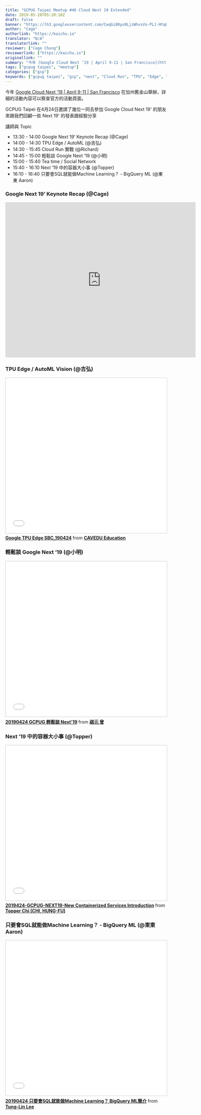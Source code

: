 ```yaml
---
title: "GCPUG Taipei Meetup #46 Cloud Next 19 Extended"
date: 2019-05-28T05:20:10Z
draft: false
banner: "https://lh3.googleusercontent.com/CwqGi80yu9LjzWhvsVo-PLJ-HtqHqpkUw0SNYlaTqJCoYFSQJx-M8Iyh4qxHthJT_LgKkA13EN9gbjZuUcMwyJ2HepYL2ELrEyXDqKIBJUgMNndo8YiPTqNZmF9mHgQzb7a2gQ_LRXq09Q_w20_BvqjZncgj52H6_5MTdIcKNldtuSpkCzsnXcZC0THZ8xLEmPOgTlOJs1wGVssMPitFwoPN53FgY_oHaWJWOoNmjsSI8UY2CBWrIKO9ewCVgcbZAMZnzZ9F17zhk2W_7i_EiKSjGzMK1vaIPZYh-B8bmVOvlDwtIPip00H-4pzOGYCskt1BjB-SFGcJBnBUd-wxKnnam9qj-UbG_1tT8wU0kPLXEmSmdYuKO7EBEjgEM3rN4vdsUeRrgnEK9hkm7LadmpJuDRKGUjx5Rnk7P4gSDQcKqt3JNms1lF6WTBJc8eH3aMg-BVfaWJ8d2PmZE0YuPd3uFlIrS411m3dxZZ4sRYS_y-3rLJhK_yVAl5BQYtaZxu4txKTtZma3mnhOKMNGp2BERLLMcVlOxYgn5KIUllhQut6V_MYOsfHzgyi4y9qbK2a6vaeE_SU4uG67D_ELQI0loM_pIzo7kW6egcui3XBlMGm-zYhLslS9mzmDC0jhpsj3F0EV7yhQ3nSsnO5dzRBEkFoXAL3bQ9mx2dutqi36359yOKOCrGUu4tLwNy-gQHqpk3QVinZONKoy72Q2pRtDNQ=w2780-h1564-no"
author: "Cage"
authorlink: "https://kaichu.io"
translator: "N/A"
translatorlink: ""
reviewer: ["Cage Chung"]
reviewerlink: ["https://kaichu.io"]
originallink: ""
summary: "今年 [Google Cloud Next ’19 | April 9-11 | San Francisco](https://cloud.withgoogle.com/next/sf/) 在加州舊金山舉辦，詳細的活動內容可以察查官方的活動頁面。GCPUG Taipei 在4月24日邀請了幾位一同去參加 Google Cloud Next 19' 的朋友來跟我們回顧一些 Next 19' 的發表跟經驗分享"
tags: ["gcpug taipei", "meetup"]
categories: ["gcp"]
keywords: ["gcpug taipei", "gcp", "next", "Cloud Run", "TPU", "Edge", "AutoML", "BigQuery", "ML"]
---
```


今年 [Google Cloud Next ’19 | April 9-11 | San Francisco](https://cloud.withgoogle.com/next/sf/) 在加州舊金山舉辦，詳細的活動內容可以察查官方的活動頁面。

GCPUG Taipei 在4月24日邀請了幾位一同去參加 Google Cloud Next 19' 的朋友來跟我們回顧一些 Next 19' 的發表跟經驗分享

講師與 Topic

- 13:30 - 14:00 Google Next 19’ Keynote Recap (@Cage)
- 14:00 - 14:30 TPU Edge / AutoML (@吉弘)
- 14:30 - 15:45 Cloud Run 實戰 (@Richard)
- 14:45 - 15:00 輕鬆談 Google Next ‘19 (@小明)
- 15:00 - 15:40 Tea time / Social Network
- 15:40 - 16:10 Next ’19 中的容器大小事 (@Topper)
- 16:10 - 16:40 只要會SQL就能做Machine Learning？ - BigQuery ML (@東東 Aaron)

### Google Next 19’ Keynote Recap (@Cage)
<iframe src="https://docs.google.com/presentation/d/e/2PACX-1vQdRW_htRgKHE71V7Yq7YnfCIwgTQlHXTF-qDwJSwe3K-dJ1ksAAGSy5NotUbTt-9QkbKYwV9rkNymO/embed?start=false&loop=false&delayms=3000" frameborder="0" width="595" height="485" allowfullscreen="true" mozallowfullscreen="true" webkitallowfullscreen="true"></iframe>

### TPU Edge / AutoML Vision (@吉弘)
<iframe src="//www.slideshare.net/slideshow/embed_code/key/LE47PU8UUWa9b6" width="595" height="485" frameborder="0" marginwidth="0" marginheight="0" scrolling="no" style="border:1px solid #CCC; border-width:1px; margin-bottom:5px; max-width: 100%;" allowfullscreen> </iframe> <div style="margin-bottom:5px"> <strong> <a href="//www.slideshare.net/NissinAllelujahnissin/google-tpu-edge-sbc190424" title="Google TPU Edge SBC_190424" target="_blank">Google TPU Edge SBC_190424</a> </strong> from <strong><a href="https://www.slideshare.net/NissinAllelujahnissin" target="_blank">CAVEDU Education</a></strong> </div>

### 輕鬆談 Google Next ‘19 (@小明)
<iframe src="//www.slideshare.net/slideshow/embed_code/key/bY9o6e7IZaUZX" width="595" height="485" frameborder="0" marginwidth="0" marginheight="0" scrolling="no" style="border:1px solid #CCC; border-width:1px; margin-bottom:5px; max-width: 100%;" allowfullscreen> </iframe> <div style="margin-bottom:5px"> <strong> <a href="//www.slideshare.net/cytseng999/20190424-gcpug-next19" title="20190424 GCPUG 輕鬆談 Next&#x27;19" target="_blank">20190424 GCPUG 輕鬆談 Next&#x27;19</a> </strong> from <strong><a href="//www.slideshare.net/cytseng999" target="_blank">祺元 曾</a></strong> </div>

### Next ’19 中的容器大小事 (@Topper)
<iframe src="//www.slideshare.net/slideshow/embed_code/key/fByH5k48vnGU8x" width="595" height="485" frameborder="0" marginwidth="0" marginheight="0" scrolling="no" style="border:1px solid #CCC; border-width:1px; margin-bottom:5px; max-width: 100%;" allowfullscreen> </iframe> <div style="margin-bottom:5px"> <strong> <a href="//www.slideshare.net/TopperChi/2019424gcpugnext19new-containerized-services-introduction" title="2019424-GCPUG-NEXT19-New Containerized Services Introduction" target="_blank">2019424-GCPUG-NEXT19-New Containerized Services Introduction</a> </strong> from <strong><a href="https://www.slideshare.net/TopperChi" target="_blank">Topper Chi (CHI, HUNG-FU)</a></strong> </div>

### 只要會SQL就能做Machine Learning？ - BigQuery ML (@東東 Aaron)
<iframe src="//www.slideshare.net/slideshow/embed_code/key/1REbnNEP4FMmHL" width="595" height="485" frameborder="0" marginwidth="0" marginheight="0" scrolling="no" style="border:1px solid #CCC; border-width:1px; margin-bottom:5px; max-width: 100%;" allowfullscreen> </iframe> <div style="margin-bottom:5px"> <strong> <a href="//www.slideshare.net/TungLinLee/20190424-sqlmachine-learning-bigquery-ml" title="20190424 只要會SQL就能做Machine Learning？ BigQuery ML簡介" target="_blank">20190424 只要會SQL就能做Machine Learning？ BigQuery ML簡介</a> </strong> from <strong><a href="https://www.slideshare.net/TungLinLee" target="_blank">Tung-Lin Lee</a></strong> </div>

<script src="https://cdn.jsdelivr.net/npm/publicalbum@latest/dist/pa-embed-player.min.js" async></script>
<div class="pa-embed-player" style="width:100%; height:480px; display:none;"
  data-link="https://photos.app.goo.gl/jdEF1kMXHKPvHUC3A"
  data-title="GCPUG Taipei Meetup #46 - Google Cloud Next 19 Extended"
  data-description="49 new photos added to shared album">
  <img data-src="https://lh3.googleusercontent.com/KnzKV-2b5K7Qm-vfFbnw7rz8Yvic5NKYxlOXcGRWpD6FvoS4Ne8Ipwt35zjX8rFKDzZgK0tgMGUakmiawtgoCER_OEgw3jtMu0hzGGewmHe98X1MNALESnNy7i8z3a7yIB9DdXQ8EEM=w1080-h720" src="" alt="" />
  <img data-src="https://lh3.googleusercontent.com/tNhy6Vzmws_Xr2s7Sg-mpgpu6JwZVZjxW5aW1T0X47DqqckpeiBdAZb3MOzuL2cEY31w7AT1X8N52QzXJA9QCTATIgwU0qIShxLh0F-kLMCg0_eRbOGYeV-LDLwbZgMvVwZZjIdbwLg=w1080-h720" src="" alt="" />
  <img data-src="https://lh3.googleusercontent.com/hgaAPzfcqZUQkAqEB-2_-IWS1wxxxUy4bqKLJVP2zEfKpM0C6bHqXSjvceV-JFSHQmfzTso_7UV7tGe3W5eBfhPZK_PZrun58TmsJ-Yxj3X3jfW9MwhV19bJYiYEo4Y-K83zoyR7Y7w=w1080-h720" src="" alt="" />
  <img data-src="https://lh3.googleusercontent.com/89hinYSnBGZeuDiBZXnrjF6JRDDi71oWX4aLEeKrzg9T0jY8FV7f8IQrnlRlrLN87E8w45okrYlMlpHUSY_P4bYPQB_eMAW1sY4xE6y3iW5mvDpfAKiqBFFcYszkndjTXJirf7t6x-U=w1080-h720" src="" alt="" />
  <img data-src="https://lh3.googleusercontent.com/QvvWIrYODvyijt81P8syFk8P1zOS-WWNtzOgwQpLfydn_9dzXGSolOwArJD5TiWSZbNd2clrJ3nG0IuGndGHnr_rL1lHbKL5BKXMNQl6in4kc-Ke0-h1fBjBYKuEZiN9ixKAibQuuIQ=w1080-h720" src="" alt="" />
  <img data-src="https://lh3.googleusercontent.com/rZ2_t-fg6SAGylBkwv10gOoWVsYz5eehjl6ctbqZ-rQ6Gfb8Q8jMCFbdQWaMDEPS133kJ3qw13pS1UN6wXXn7Ba91bE1BO00T6C2XTXfu3Kph23CSLGbhh0pkEse6NhUsu0Q8hVh_w8=w1080-h720" src="" alt="" />
  <img data-src="https://lh3.googleusercontent.com/Uem-StppxBAE2C5yl092g1ukJx_TzLTtHpxL7XlxDlqkxqZjHC_6YtJpnP1rUt_L09RgNE8dTIfFAu9KdqttnXknJ71PIPGVNyWRQIFB1Ume9-iGXpV1jiGjWaiIEPLMJlRbtPrPn8Q=w1080-h720" src="" alt="" />
  <img data-src="https://lh3.googleusercontent.com/0R8ijqk71wGZM4fl605Z33Sz5xIsjzwJdcBE0LEpBhrBLnN68zRvpX2yasSSSC--xtnFtzWolI-GaSYZniI_9kqwNNJv_LbC9doLCsy-lSrH5kj2jeP1mED8NKLjeSUCLFjraV9fvgw=w1080-h720" src="" alt="" />
  <img data-src="https://lh3.googleusercontent.com/NJgpIg6fJ5WUC-Ag1CuF0Py2SEQM9wyvwi2I_LTpMabnsOz5QJDd6LoyYHJgPV4ZCVAPOaUD20eqlzjI05ofiQlm8eYX4i3Ajs296mcJY8F8bW9ff8AJpO3R0q2AMcjBozk8moNYsMQ=w1080-h720" src="" alt="" />
  <img data-src="https://lh3.googleusercontent.com/phIGf0k4o29JaOeINwOph0bmZVJKRgyjx5zvTi07nWa2X-U2IEPfUL4H7Xo-3OFZGP-t1LsQ6ZAlad_M3PoxErESpYCgynC-GBol--QST9voRGQIV4SVQMHdjn5pJs4SYITS50wJpWw=w1080-h720" src="" alt="" />
  <img data-src="https://lh3.googleusercontent.com/6LbkgxAPwCdGKGJWfQut7dNSl1L2e9-L6OOHHsiAsFdE1KUIWmAak92UhgiieG_HhM1RPKKBrGcR7igXzL_wnzkwjzned9mOOEy7o8AP4VNGX1s8nKgNTJB0hnWEm53tds_hz7A-bt4=w1080-h720" src="" alt="" />
  <img data-src="https://lh3.googleusercontent.com/wx6-8oJsT-jpJh2UM2yOAJFJNHI-SeMnUPVePOze6LpbklomLOmMc4o8XVZed6seOZ1FEOSK2ZkoUgO-Og3cJBJkmaqEP_DjkKwuasrZt9v7WMrUt82bkxjqchXzZ8SkUud5_UkdnHg=w1080-h720" src="" alt="" />
  <img data-src="https://lh3.googleusercontent.com/dQsrwogGepglPHwb0ziPrlVWRuEXCh-dUsPa4-aLn3IH3orCzWQARHZViX1uQYHvLMLqiH-locvHfmNOuIP9ykStg4ZEfpPLMuAQNvvAldCpjgwphpQHXebfkd06vFGUaDJa3p8LfA=w1080-h720" src="" alt="" />
  <img data-src="https://lh3.googleusercontent.com/Bgg_amI7IRam1jc6TMcZ5hTBjR9ODuWzTLIjeVL9bqRAL9--du3aSSgLQt6cTHO5x5K2q7LWQzc8lMMtjqTS4Cwgp8EsavwSnNb9sH5YqxkYdUkGCYWi-IhnuWMA86AJ1_971BYO5HE=w1080-h720" src="" alt="" />
  <img data-src="https://lh3.googleusercontent.com/mPp921YUMm36RaUXeUaHtztX8Gx8cWm4N0hKE-50JugZI9GUcq3pHBtDoV_28VPUFIXl4gDGnOwaev4G9QZdaaEZ5pm5tsSyGD1_IEX6YlXwRoenf5Cgm4Sy0i-R8sV47Oe3CxvOVsg=w1080-h720" src="" alt="" />
  <img data-src="https://lh3.googleusercontent.com/LVV4l06LZStNO-XiOgeq48Mh1tEYP8jeCjNcAqFZcQIPNcXhqWPIVKTGQxIGKu8zNsdunP6dJeWpKF2xNcwBJJXBScrpLzGb2aDLaQX0ma0PBDW-KFNYuB16eV6A4HgTt3MWM12BK30=w1080-h720" src="" alt="" />
  <img data-src="https://lh3.googleusercontent.com/1ezZ9UVlDq5tvFOe2hS0Jy5qIGKcBWf_uzNxSljNEYaq7YnBmGI5Y9FRf7wz9ivIQGIN_KhYNj7HcO0YJSPuaR0m1WkkfjxXUEP4lRWmb4eigtrBGrqQpuKpG8mjekmiWOS2kJOni4M=w1080-h720" src="" alt="" />
  <img data-src="https://lh3.googleusercontent.com/Mx-Y9768bom7KCcXb-6pVRLdZ_RmLGPDKtXASiVdTxzqgTjuKvJuk2pCnyl7b6SPdAB7surBLIXctxya3T2Sstlbc5aI_ufJWQFwshz1RngVLBPPFUdGalvuu6B1kFgyZ4bMVDY5oTw=w1080-h720" src="" alt="" />
  <img data-src="https://lh3.googleusercontent.com/4bjIHuQOZI-qJd7MKfF_rjiMNS01lwIe5fw0T0CGzH4NCbLMRJXz0MgKD9zaWFLKvBtKbxwI6oj2RnO7X8BQX2tYBVjubZq5CMyqz8Uop-2Aofq1NvyjeuyZMVyJEVdKsFDMJtLzOOk=w1080-h720" src="" alt="" />
  <img data-src="https://lh3.googleusercontent.com/wOTWpjNoTCo1APF37FYoGvdJPadC1MPJvXGasHAxi--OARPReeGGzzPWEXt9v6J8hVcMCR7zLmMFdRy7jrzkz-99ortLh6MYNrllsHyZyr7AGLfAOEVCS49Htz6QLUcrI1V7BAMg3ic=w1080-h720" src="" alt="" />
  <img data-src="https://lh3.googleusercontent.com/5SjEO32F36O1eJgUPVE5kQkKxZHhXRCDZ3fftKtIYT7VGbhepldDMJbmzcytPyirPKiXlKnS5evP69fZtX9e4xELN_mZnRA_i7hwuXvZKdkpa5Hy0lPeQiYicqHzXB92xIN5T0BInEY=w1080-h720" src="" alt="" />
  <img data-src="https://lh3.googleusercontent.com/Q_9XcvIsWNSEbIIyIZCueszHKZb7uDFi-0LRsFzeRSM96TbhVAPn9-25g9PRZRtsQfWIxSnyDwXvV4WM1sP2Nc6EAjJlQMGzEHEOHws4HXuFCv2yZiWOYC3CdSiW5qxD26tmVCFrD-A=w1080-h720" src="" alt="" />
  <img data-src="https://lh3.googleusercontent.com/jrFaXf1T72KNASOADAisXrTTE242OAxxvTKW4RF3UJrzthl0WimgykOCMGYD_f07MPvY__Q5FT2jpdHB_lIfaFb-Vdy8kMtMPPgg7OzF2WVb0r8T6LLsqal_ETJXeRqwgUv5-eTI2FQ=w1080-h720" src="" alt="" />
  <img data-src="https://lh3.googleusercontent.com/6-vp63BIPjxCa5cyC4g9FlwxhRi0aMGKShINd10ff-Zp1lnw6d1k9Eso_Iu-GE_CETctP4fFAeeuJj_j2itYF9CvXDIA_7ex6RXL9aU_LHnlhpWsUtHc0gQCsAj4AcRt7H7pes48nTo=w1080-h720" src="" alt="" />
  <img data-src="https://lh3.googleusercontent.com/uzCbZtFbTgH3pLLQ6CiXs2ezyEWggWaD9YOWOKVis3qudQQ8dc-VXuYz3pMqa-HVGdicBHfhRwU28wJrghCiWaX0ueFS_xMJz8AWW6b9yFelY2x56nYA3EISScNQD_734SfahRWnIrc=w1080-h720" src="" alt="" />
  <img data-src="https://lh3.googleusercontent.com/Hgn0RMRX-DSF6yQxY2Qd4riZLuqFDqfTl2i2dsBDrEdn9Iesiychjgywp8-zDMTFtnO5Ik6laUDB6oK8ozU_UknI7BgzRmbb-mU8bhHhPlKZXPm_H6wvVFa7uaR1FNUMJ54jBMaV_kY=w1080-h720" src="" alt="" />
  <img data-src="https://lh3.googleusercontent.com/2fOQFQQlp6bY7wu5j-_kUlYHXqd-6N48yPefEgdEg8nb67h_22l-A8Yshdn5JjA-tXsrHitsICFBbRazmZp_gaphAhoXMgYPzX3DhjkacQ_ENmVn3fqNp36KOXXCNwQT47ggDJGPIao=w1080-h720" src="" alt="" />
  <img data-src="https://lh3.googleusercontent.com/K_7coxe0gB7C7y1YrWXxdb8NVKt_kW-g_GwOYbI7DJdCK4N9lU6y7gjeQfMWY6yEC9zR8zEQmM0L8617QDf2Mr54kw4URqeNVwIixjm8Qco4aZlNp-ncbrHPgUIgYkIt2j76nhI9YDA=w1080-h720" src="" alt="" />
  <img data-src="https://lh3.googleusercontent.com/te6tWgWgknDgQO9NvYn4cnhVwyvFuqTU054WKR5nCumFQDUAXGD-ZiIx3YRru29ywwdODCDZo1QZkpet_ViRZ9N_bOsFPw3ttYUxNsD-zXllxV_sNonjsYAGLqiyzb0EOBimP_S1qlY=w1080-h720" src="" alt="" />
  <img data-src="https://lh3.googleusercontent.com/4jyJVokHTgz90xbJf9f7_MkWu-ZIl4iLUXGp4viMbhuY-UmqmwDTRrPuxO2zTS3HR2_E3zGiaO_4YuQBWS7EO8YMNr7CfONdesTSz5Bkfdn5-3U6_rC3sGWCnIiOhA414Oat3zigXQc=w1080-h720" src="" alt="" />
  <img data-src="https://lh3.googleusercontent.com/IrE-3VjhQIa02vYHNnZAaA8J95F_ZWQC0fK5Az1rS-qem94vnwSF9gf2zC4xT2XX1Y7pk0Pgc_Y-GOCizY-uqGJyf680RFcoF19ZJcf2b22OIZQUZTNea9ugeW2uGR665EY5FJsX00Q=w1080-h720" src="" alt="" />
  <img data-src="https://lh3.googleusercontent.com/g8HSC_FIxcgxgFWdMPKI3O0HBRkKzTdajvs-wbtxBLb7DNfB7RaBe3wr1zlgEEGwTzDsM_64Q0ZYJxXWOIYscu4WnbCs03AaTW8ido3Lm4mrQKt_8RKU7tDlbKlYx2salpet3beX09U=w1080-h720" src="" alt="" />
  <img data-src="https://lh3.googleusercontent.com/RQXePiHcMUmqJPULbkWBki4u2XZdFuNNAfKUoJi4pw-3e91AKMfPoNnd4E8tuWM28nHuuoZtE3I8bqL9UiWURMVPE0sdxvvVuHu9kAKsKgIYHLji7nWCe9WNwRLQekVsUNkadPFmlWs=w1080-h720" src="" alt="" />
  <img data-src="https://lh3.googleusercontent.com/isG-1dbMQomWKmlaxnRWi2D-ZzeROYMpFzHeUTJv9Jr6h2bM-joKkA4DunRcrMrwVBY44xkTscXGbwtuwu_BdoGQCNPxPaeXdVoMTw-Y1UeAgYVAFh_VMbj02x8Rw2BPT0N7UplB1uI=w1080-h720" src="" alt="" />
  <img data-src="https://lh3.googleusercontent.com/3sMykJamRb4sDYOn9a748V40OQ-oKpeJHDLTDmoVGvMeUT4fzjHWxbfpgL4ZEXLDvn4eaLaGXWfRb3fdPUNwwzu-lXxqA-srRNO5QolynJrh7mXpA16nUhfQfl3VJ2orVWvlRNamZp0=w1080-h720" src="" alt="" />
  <img data-src="https://lh3.googleusercontent.com/qrZlkrqIVwQ2GJjJ0WnJEWdrh7MCB_uCmn2y0AmQhjSblcWIveqBOde_apLlkWCt6Sz7uFvl-e7yEOQ3l61grU5-inHGCDqyqNI_teW-qTe1WyGNqkVgiQOI18XRJ5oTYIWWeCbLDew=w1080-h720" src="" alt="" />
  <img data-src="https://lh3.googleusercontent.com/_kR3MAd_hT2S-Zn-3_xkZF4HJ5GtaaHwvykpZuXpeir0_7i96ujcV3_mgLD06ipOv19ulXMSqQu4aK05S8KTpa6mhVm8LoA60lhXt5i2Gc8toojglwGv_4kqrsq1RIF2c57F9tNirUQ=w1080-h720" src="" alt="" />
  <img data-src="https://lh3.googleusercontent.com/mCA8s6VJN4Tm133A5-36rTi-_HqBHgA9JUbxXMa3P3Kty85ZGKMj8FRvvgkEW5rQ4nMpiwPJA7BVD_VR9to3fZTeCIphLs6bCH77dqbw8iKcBaR50Qyv5LNxzTuaVhcuXw126mc7J6I=w1080-h720" src="" alt="" />
  <img data-src="https://lh3.googleusercontent.com/HPc9QFHLJuu6uqX5y2y9jKuNay0RH5VXHo7uZm48QOo27x4FLA5E51L4dag_0g39zOl1LdyAplv6YE6HzjEYKr2Ke16qr-w8t61pKUpj4CoI82gOTmfoDHUJ6KM3aUOJOLw4_R7aEDc=w1080-h720" src="" alt="" />
  <img data-src="https://lh3.googleusercontent.com/wS2KalbLSV-BVBxchj6n7_x5b-6n7Dxbb0jIZDhm2ujDVLWos1uvhHXHsta5u7taha21CoOrYPb3BAjLBf3xs21oo6XAF2yzRf8qNgl5R0AzVPTN2okYg1YVT5_GMZNomiQaICeN1_8=w1080-h720" src="" alt="" />
  <img data-src="https://lh3.googleusercontent.com/Ru7UVuTSnw59SX7bIyI3v7uInlCWhwBDANDOzSbR3w_1DXJs8QQRpgX1trZG_7QtaQ0V7_86CJwtcDcGZ36nH9fNXkLzQ2JlhsE7fr_vQLMTWykCwb9WjRMF411zjr9PGGdQNafPX-w=w1080-h720" src="" alt="" />
  <img data-src="https://lh3.googleusercontent.com/VCH8vz0JjZhfZouTxEkX1d7BfSP1ywyXx0IdAV6jYNBubsLiNMHts5zU7mybiZH66DwQPE2gV4lXJ6m1B1QLzsDcG1vHU--zlJaAvuPArD088cOeIuLIV0_p27NyGtzh8UsnzWYYeYg=w1080-h720" src="" alt="" />
  <img data-src="https://lh3.googleusercontent.com/vY9NVLf3_ssa4aUCTpKVc93J82QOgWMHTHPup6V5z1uLFGhPKwQqabDN0DOEplGDcaDd19D8Joxno3Vo8rFlQcgG2DdPyJV7sGm1Zhelcij3gBUN5kTUHBPy2KreYXzxYkHAJQuCnEs=w1080-h720" src="" alt="" />
  <img data-src="https://lh3.googleusercontent.com/GaBlSQKC3DlSTJjkvh5DtQXBgOL6nmPK6mAduJmSdganFpFdmPHvKJvuYLo5KlSBgyjhR7oHinXI8VUrzo251USbPtvcXk_N3x80m2EXKG_Ct8__o9M21iCD8NHX8UOaQIsiOJUfYMA=w1080-h720" src="" alt="" />
  <img data-src="https://lh3.googleusercontent.com/yGTTduqT-s2rcPhp3EYRKQQCMKdPklmOjMRnp9gZtNJZeaCjcaOr3UnE0ATPx4KBgPs38HMFLmoU361Rp8fZOl1FugaowOoJ3W2DEnK3FTbfC9XNY0rh92WLprICmo4P4t2gLIMlN0s=w1080-h720" src="" alt="" />
  <img data-src="https://lh3.googleusercontent.com/QcE9Ph1ylbgCFzgUSGLNsIssGnBtbT0-mLF3BelDL5sJio1s52eW3gC06e9MBIpU200jVcZfifwvcQ5UmMsdbCxHH_52gtpjs13C6ovI1IHvWx63v3l8Xewigbz7vRM2cp9wJzkXE5g=w1080-h720" src="" alt="" />
  <img data-src="https://lh3.googleusercontent.com/WAhCvspEOI3ufXsVTFm4yQ8ewAztg9ZkMHxgXrXe_ojtPFYqZdSjbm-d_GuRf3aqznPVlnPKRTtXalbLF_uUsuccORY65OW_zSbyrFQtZU5RNsoXuW98_FdpVaUfqUkP4obKu86F0aY=w1080-h720" src="" alt="" />
  <img data-src="https://lh3.googleusercontent.com/g6GNHk7K79hOjy7aONQVE6J6FO45BDEBgF50kLw0qWou_UwH-QktA_MSR84yxgJCoQV2C8JXSl0eVHg7emakQOCS-G_l0ZfAjzox1QPJcGZWG57i32miuVemvVTlX5Ja4dI5A5QnKzE=w1080-h720" src="" alt="" />
  <img data-src="https://lh3.googleusercontent.com/faus-u7iqjuPJ0KM5C52n46FTjz4ZgRcKQ5NMri0lS5McRgaY-pNdyulJrN5_RJdXCLikR6HtwMnK6rlHS79pEgNXWc4WJkkYRiaB4y-8KHMDXj8dia9qxPjsr-zQy11-WOts4LuMl0=w1080-h720" src="" alt="" />
</div>
